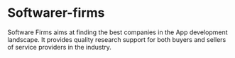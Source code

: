 # Softwarer-firms
Software Firms aims at finding the best companies in the App development landscape. It provides quality research support for both buyers and sellers of service providers in the industry.
